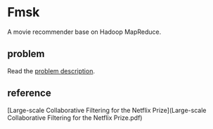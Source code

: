 # Fmsk

A movie recommender base on Hadoop MapReduce.

## problem

Read the [problem description](JN2.pdf).

## reference

[Large-scale Collaborative Filtering for the Netflix Prize](Large-scale Collaborative Filtering for the Netflix Prize.pdf)
